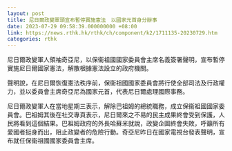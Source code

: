 ```yaml
---
layout: post
title: 尼日爾政變軍頭宣布暫停實施憲法　以國家元首身分辦事
date: 2023-07-29 09:58:39.000000000 +08:00
link: https://news.rthk.hk/rthk/ch/component/k2/1711135-20230729.htm
categories: rthk
---
```


尼日爾政變軍人領袖奇亞尼，以保衞祖國國家委員會主席名義簽署聲明，宣布暫停實施尼日爾國家憲法，解散根據憲法設立的政府機關。

聲明說，在尼日爾恢復憲法秩序前，保衞祖國國家委員會將行使全部司法及行政權力，並以委員會主席奇亞尼為國家元首，代表尼日爾處理國際事務。

尼日爾政變軍人在當地星期三表示，解除巴祖姆的總統職務，成立保衞祖國國家委員會。巴祖姆其後在社交專頁表示，尼日爾來之不易的民主成果終會受到保護，人民將看到這個結果。巴祖姆政府的外長哈蘇米就說，政變企圖終會失敗，呼籲所有愛國者挺身而出，阻止政變者的危險行動。奇亞尼昨日在國家電視台發表聲明，宣布就任保衞祖國國家委員會主席。
